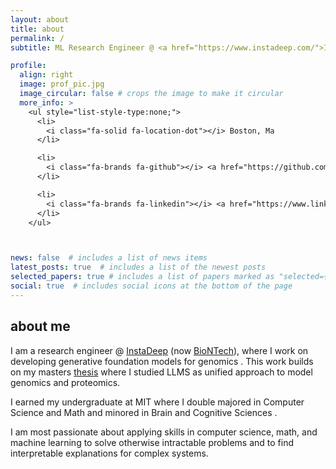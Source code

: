 ```yaml
---
layout: about
title: about
permalink: /
subtitle: ML Research Engineer @ <a href="https://www.instadeep.com/">InstaDeep</a> 

profile:
  align: right
  image: prof_pic.jpg
  image_circular: false # crops the image to make it circular
  more_info: >
    <ul style="list-style-type:none;">
      <li>
        <i class="fa-solid fa-location-dot"></i> Boston, Ma
      </li>

      <li>
        <i class="fa-brands fa-github"></i> <a href="https://github.com/sboshar">Github</a>
      </li>

      <li>
        <i class="fa-brands fa-linkedin"></i> <a href="https://www.linkedin.com/in/sam-boshar-6ba68618a/">LinkedIn</a>
      </li>
    </ul>  



news: false  # includes a list of news items
latest_posts: true  # includes a list of the newest posts
selected_papers: true # includes a list of papers marked as "selected={true}"
social: true  # includes social icons at the bottom of the page
---
```

<h2>about me</h2  >

I am a research engineer @ <a href="https://www.instadeep.com/">InstaDeep</a> (now <a href="https://www.biontech.com/int/en/home.html">BioNTech</a>), where I work on developing generative foundation models for genomics <i class="fa-solid fa-dna"></i> . This work builds on my masters <a href="https://dspace.mit.edu/handle/1721.1/156816?show=full">thesis</a> where I studied LLMS <i class="fa-solid fa-robot"></i> as unified approach to model genomics and proteomics. 

I earned my undergraduate at MIT where I double majored in Computer Science <i class="fa-solid fa-code"></i> and Math and minored in Brain and Cognitive Sciences <i class="fa-solid fa-brain"></i>. 

I am most passionate about applying skills in computer science, math, and machine learning to solve otherwise intractable problems and to find interpretable explanations for complex systems. 

<!-- Link to your social media connections, too. This theme is set up to use [Font Awesome icons](https://fontawesome.com/) and [Academicons](https://jpswalsh.github.io/academicons/), like the ones below. Add your Facebook, Twitter, LinkedIn, Google Scholar, or just disable all of them. -->